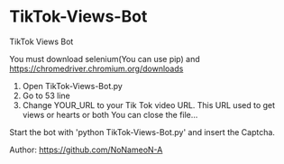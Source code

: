 # TikTok-Views-Bot
TikTok Views Bot

You must download selenium(You can use pip) and https://chromedriver.chromium.org/downloads

1) Open TikTok-Views-Bot.py
2) Go to 53 line
3) Change YOUR_URL to your Tik Tok video URL. This URL used to get views or hearts or both
You can close the file...

Start the bot with 'python TikTok-Views-Bot.py' and insert the Captcha.

Author: https://github.com/NoNameoN-A
